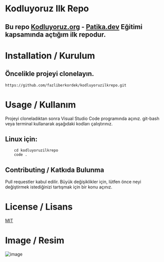 # Kodluyoruz Ilk Repo

Bu repo [Kodluyoruz.org](https://kodluyoruz.org/tr/kodluyoruz/) - [Patika.dev](https://www.patika.dev) Eğitimi kapsamında açtığım ilk repodur.
---
# Installation / Kurulum
## Öncelikle projeyi clonelayın.
``` git clone 
https://github.com/fazliberkordek/kodluyoruzilkrepo.git
```
# Usage / Kullanım
Projeyi cloneladıktan sonra Visual Studio Code programında açınız.
git-bash veya terminal kullanarak aşağıdaki kodları çalıştırınız.
## Linux için:
```
    cd kodluyoruzilkrepo
    code .
``` 
 ## Contributing / Katkıda Bulunma
Pull requestler kabul edilir. Büyük değişiklikler için, lütfen önce neyi değiştirmek istediğinizi tartışmak için bir konu açınız.

# License / Lisans
[MIT](https://choosealicense.com/licenses/mit/)

# Image / Resim
![image](https://www.google.com/url?sa=i&url=https%3A%2F%2Fgenius.com%2FRick-astley-never-gonna-give-you-up-lyrics&psig=AOvVaw0QClevdoECVFF7-V9P7vVr&ust=1675037403404000&source=images&cd=vfe&ved=0CBAQjRxqFwoTCNjflt2-6_wCFQAAAAAdAAAAABAE)